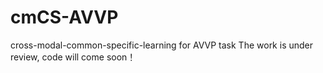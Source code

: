 # cmCS-AVVP
cross-modal-common-specific-learning for AVVP task
The work is under review, code will come soon！
